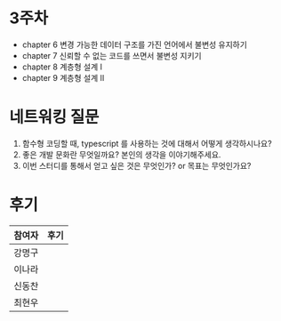 # 3주차
- chapter 6 변경 가능한 데이터 구조를 가진 언어에서 불변성 유지하기
- chapter 7 신뢰할 수 없는 코드를 쓰면서 불변성 지키기
- chapter 8 계층형 설계 I
- chapter 9 계층형 설계 II

# 네트워킹 질문
1. 함수형 코딩할 때, typescript 를 사용하는 것에 대해서 어떻게 생각하시나요?
2. 좋은 개발 문화란 무엇일까요? 본인의 생각을 이야기해주세요.
3. 이번 스터디를 통해서 얻고 싶은 것은 무엇인가? or 목표는 무엇인가요?

# 후기
| 참여자 | 후기 |
|:------:|:----:|
| 강명구 | <!-- 후기를 작성해주세요 --> |
| 이나라 | <!-- 후기를 작성해주세요 --> |
| 신동찬 | <!-- 후기를 작성해주세요 --> |
| 최현우 | <!-- 후기를 작성해주세요 --> |

